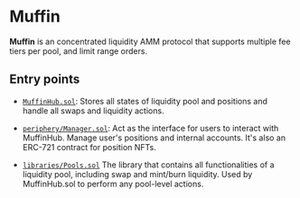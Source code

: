 # Muffin

**Muffin** is an concentrated liquidity AMM protocol that supports multiple fee tiers per pool, and limit range orders.

## Entry points

- [`MuffinHub.sol`](./contracts/MuffinHub.sol): Stores all states of liquidity pool and positions and handle all swaps and liquidity actions.

- [`periphery/Manager.sol`](./contracts/periphery/Manager.sol): Act as the interface for users to interact with MuffinHub. Manage user's positions and internal accounts. It's also an ERC-721 contract for position NFTs.

- [`libraries/Pools.sol`](./contracts/libraries/Pools.sol) The library that contains all functionalities of a liquidity pool, including swap and mint/burn liquidity. Used by MuffinHub.sol to perform any pool-level actions.
